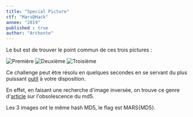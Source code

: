 ```yaml
---
title: "Special Picture"
ctf: "Mars@Hack"
annee: "2019"
published : true
author: "Archonte"
---
```


Le but est de trouver le point commun de ces trois pictures :

![Première](/asssets/images/black.jpg)
![Deuxième](/asssets/images/brown.jpg)
![Troisième](/asssets/images/white.jpg)

Ce challenge peut être résolu en quelques secondes en se servant du plus puissant [outil](https://www.google.com/) à votre disposition.

En effet, en faisant une recherche d'image inversée, on trouve ce genre d'[article](https://natmchugh.blogspot.com/2014/11/three-way-md5-collision.html) sur l'obsolescence du md5.

Les 3 images ont le même hash MD5, le flag est MARS{MD5}.

